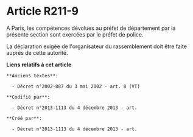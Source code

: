 # Article R211-9

A Paris, les compétences dévolues au préfet de département par la présente section sont exercées par le préfet de police.

La déclaration exigée de l'organisateur du rassemblement doit être faite auprès de cette autorité.

**Liens relatifs à cet article**

	**Anciens textes**:

	  - Décret n°2002-887 du 3 mai 2002 - art. 8 (VT)

	**Codifié par**:

	  - Décret n°2013-1113 du 4 décembre 2013 - art.

	**Créé par**:

	  - Décret n°2013-1113 du 4 décembre 2013 - art.
